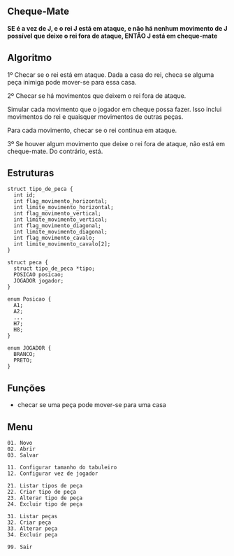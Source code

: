 Cheque-Mate
-----------

**SE é a vez de J, e o rei J está em ataque, e não há nenhum movimento de J possível que deixe o rei fora de ataque, ENTÃO J está em cheque-mate**


Algoritmo
---------

1º Checar se o rei está em ataque.
Dada a casa do rei, checa se alguma peça inimiga pode mover-se para essa casa.

2º Checar se há movimentos que deixem o rei fora de ataque.

Simular cada movimento que o jogador em cheque possa fazer. Isso inclui movimentos do rei e quaisquer movimentos de outras peças. 

Para cada movimento, checar se o rei continua em ataque. 

3º Se houver algum movimento que deixe o rei fora de ataque, não está em cheque-mate. Do contrário, está.


Estruturas
----------

    struct tipo_de_peca {
      int id;
      int flag_movimento_horizontal;
      int limite_movimento_horizontal;
      int flag_movimento_vertical;
      int limite_movimento_vertical;
      int flag_movimento_diagonal;
      int limite_movimento_diagonal;
      int flag_movimento_cavalo;
      int limite_movimento_cavalo[2];
    }
    
    struct peca {
      struct tipo_de_peca *tipo;
      POSICAO posicao;
      JOGADOR jogador;
    }
    
    enum Posicao {
      A1;
      A2;
      ...
      H7;
      H8; 
    }
    
    enum JOGADOR {
      BRANCO;
      PRETO;
    }
    

Funções
-------

* checar se uma peça pode mover-se para uma casa


Menu
----

    01. Novo
    02. Abrir
    03. Salvar
    
    11. Configurar tamanho do tabuleiro
    12. Configurar vez de jogador 
    
    21. Listar tipos de peça
    22. Criar tipo de peça
    23. Alterar tipo de peça
    24. Excluir tipo de peça
    
    31. Listar peças
    32. Criar peça
    33. Alterar peça
    34. Excluir peça
    
    99. Sair
